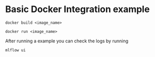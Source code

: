 # Basic Docker Integration example

```
docker build <image_name>
```

```
docker run <image_name>
```

After running a example you can check the logs by running 

```
mlflow ui
```
